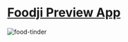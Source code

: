 # [Foodji Preview App](https://foodtinder-abhilashgayen.surge.sh/home)

![food-tinder](https://user-images.githubusercontent.com/24368822/224473387-1238a0de-9137-40ad-8b28-402671489a26.jpg)
